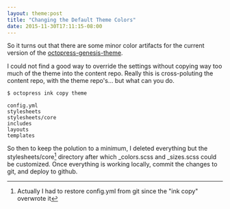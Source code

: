 ```yaml
---
layout: theme:post
title: "Changing the Default Theme Colors"
date: 2015-11-30T17:11:15-08:00
---
```


So it turns out that there are some minor color artifacts for the current version of
the [octopress-genesis-theme](https://github.com/octopress/genesis-theme).

I could not find a good way to override the settings without copying way too much of the
theme into the content repo.  Really this is cross-poluting the content repo, with
the theme repo's... but what can you do.

```bash title:"Copy the current theme settings"
$ octopress ink copy theme
```

```plain title:"_plugins/theme directory after 'ink copy theme' command"
config.yml
stylesheets
stylesheets/core
includes
layouts
templates
```

So then to keep the polution to a minimum, I deleted everything but the stylesheets/core[^1]
directory after which _colors.scss and _sizes.scss could be customized.  Once everything
is working locally, commit the changes to git, and deploy to github.


[^1]: Actually I had to restore config.yml from git since the "ink copy" overwrote it
